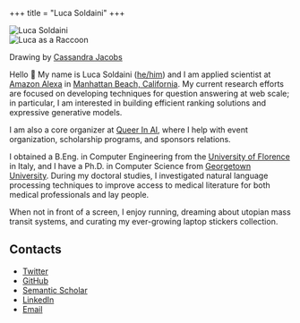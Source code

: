+++
title = "Luca Soldaini"
+++

<div id="avatar-container">
    <div id="front-avatar">
        <img src="/me.jpg" alt="Luca Soldaini" title="Portrait of Luca; he has wavy, puffy, pink hair and he is wearing sunglasses." class="avatar">
    </div>
    <div id="back-avatar">
        <img src="/bayes.jpg" alt="Luca as a Raccoon" title="Alt: a drawing of a raccoon on a blue background; they are wearing glasses and a pink sleveless sweater with blue hearts; they are holding a green chili in their left hand." class="avatar">
        <p class="tiny-text center">Drawing by <a href="https://cljacobs.net/">Cassandra Jacobs</a></p>
    </div>
</div>


Hello 👋 My name is Luca Soldaini ([he/him](/facts)) and I am applied scientist at [Amazon Alexa][1] in [Manhattan Beach, California][2].
My current research efforts are focused on developing techniques for question answering at web scale; in particular, I am interested in building efficient ranking solutions and expressive generative models.

I am also a core organizer at [Queer In AI][5], where I help with event organization, scholarship programs, and sponsors relations.

I obtained a B.Eng. in Computer Engineering from the [University of Florence][3] in Italy, and I have a Ph.D. in Computer Science from [Georgetown University][4].
During my doctoral studies, I investigated natural language processing techniques to improve access to medical literature for both medical professionals and lay people.

When not in front of a screen, I enjoy running, dreaming about utopian mass transit systems, and curating my ever-growing laptop stickers collection.


## Contacts

- [Twitter](https://twitter.com/soldni)
- [GitHub](https://github.com/soldni)
- [Semantic Scholar](https://www.semanticscholar.org/author/Luca-Soldaini/3328733)
- [LinkedIn](https://www.linkedin.com/in/soldni)
- [Email](mailto:luca@soldaini.net)


[1]: https://www.amazon.science/author/luca-soldaini
[2]: https://www.google.com/maps/place/Manhattan+Beach,+CA+90266/
[3]: https://www.ing-inl.unifi.it
[4]: https://cs.georgetown.edu/
[5]: http://queerinai.org/